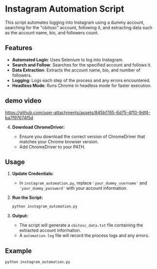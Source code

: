 # Instagram Automation Script

This script automates logging into Instagram using a dummy account, searching for the "cbitosc" account, following it, and extracting data such as the account name, bio, and followers count.

## Features

- **Automated Login**: Uses Selenium to log into Instagram.
- **Search and Follow**: Searches for the specified account and follows it.
- **Data Extraction**: Extracts the account name, bio, and number of followers.
- **Logging**: Logs each step of the process and any errors encountered.
- **Headless Mode**: Runs Chrome in headless mode for faster execution.

## demo video


https://github.com/user-attachments/assets/845bf765-6d75-4f10-9df4-ba7f97674f5d



4. **Download ChromeDriver:**

    - Ensure you download the correct version of ChromeDriver that matches your Chrome browser version.
    - Add ChromeDriver to your PATH.

## Usage

1. **Update Credentials:**

    - In `instagram_automation.py`, replace `'your_dummy_username'` and `'your_dummy_password'` with your account information.

2. **Run the Script:**

    ```bash
    python instagram_automation.py
    ```

3. **Output:**

    - The script will generate a `cbitosc_data.txt` file containing the extracted account information.
    - A `automation.log` file will record the process logs and any errors.

## Example

```bash
python instagram_automation.py
